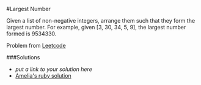 #Largest Number

Given a list of non-negative integers, arrange them such that they form the largest number. For example, given [3, 30, 34, 5, 9], the largest number formed is 9534330.

Problem from [Leetcode](www.leetcode.com)

###Solutions
- *put a link to your solution here*
- [Amelia's ruby solution](https://github.com/adowns01/Intro-to-Whiteboarding-DBC/blob/master/solutions/make_longest_number_amelia.rb)
